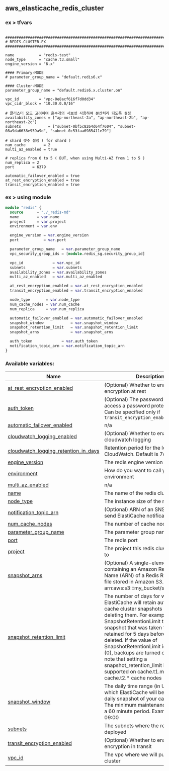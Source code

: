 ##  aws_elasticache_redis_cluster

### ex > tfvars

```terraform-tfvars

###############################################################################
# REDIS-CLUSTER-EX
###############################################################################

name           = "redis-test"
node_type      = "cache.t3.small"
engine_version = "6.x"

#### Primary-MODE
# parameter_group_name = "default.redis6.x"

#### Cluster-MODE
parameter_group_name = "default.redis6.x.cluster.on"

vpc_id         = "vpc-0e8acf616f7d0dd34"
vpc_cidr_block = "10.30.0.0/16"

# 클러스터 모드 고려하여 홀수개의 서브넷 사용하여 분산처리 되도록 설정
availability_zones = ["ap-northeast-2a", "ap-northeast-2b", "ap-northeast-2c"]
subnets            = ["subnet-0bf5c8264d64f7604", "subnet-08a9da6638e959a9d", "subnet-0c53faa6985411e79"]

# shard 갯수 설정 ( for shard )
num_cache        = 2
multi_az_enabled = true

# replica from 0 to 5 ( BUT, when using Multi-AZ from 1 to 5 )
num_replica = 2
port        = 6379

automatic_failover_enabled = true
at_rest_encryption_enabled = true
transit_encryption_enabled = true

```

### ex > using module

```terraform
module "redis" {
  source      = "./_redis-md"
  name        = var.name
  project     = var.project
  environment = var.env

  engine_version = var.engine_version
  port           = var.port

  parameter_group_name   = var.parameter_group_name
  vpc_security_group_ids = [module.redis_sg.security_group_id]

  vpc_id             = var.vpc_id
  subnets            = var.subnets
  availability_zones = var.availability_zones
  multi_az_enabled   = var.multi_az_enabled

  at_rest_encryption_enabled = var.at_rest_encryption_enabled
  transit_encryption_enabled = var.transit_encryption_enabled

  node_type       = var.node_type
  num_cache_nodes = var.num_cache
  num_replica     = var.num_replica

  automatic_failover_enabled = var.automatic_failover_enabled
  snapshot_window            = var.snapshot_window
  snapshot_retention_limit   = var.snapshot_retention_limit
  snapshot_arns              = var.snapshot_arns

  auth_token             = var.auth_token
  notification_topic_arn = var.notification_topic_arn
}
```



### Available variables:
| Name | Description | Type | Default | Required |
|------|-------------|------|---------|:--------:|
| <a name="input_at_rest_encryption_enabled"></a> [at\_rest\_encryption\_enabled](#input\_at\_rest\_encryption\_enabled) | (Optional) Whether to enable encryption at rest | `bool` | `true` | no |
| <a name="input_auth_token"></a> [auth\_token](#input\_auth\_token) | (Optional) The password used to access a password protected server. Can be specified only if `transit_encryption_enabled = true` | `string` | `null` | no |
| <a name="input_automatic_failover_enabled"></a> [automatic\_failover\_enabled](#input\_automatic\_failover\_enabled) | n/a | `bool` | `false` | no |
| <a name="input_cloudwatch_logging_enabled"></a> [cloudwatch\_logging\_enabled](#input\_cloudwatch\_logging\_enabled) | (Optional) Whether to enable cloudwatch logging | `bool` | `false` | no |
| <a name="input_cloudwatch_logging_retention_in_days"></a> [cloudwatch\_logging\_retention\_in\_days](#input\_cloudwatch\_logging\_retention\_in\_days) | Retention period for the logs in CloudWatch. Default is 7d. | `number` | `7` | no |
| <a name="input_engine_version"></a> [engine\_version](#input\_engine\_version) | The redis engine version | `string` | `"3.2.6"` | no |
| <a name="input_environment"></a> [environment](#input\_environment) | How do you want to call your environment | `string` | n/a | yes |
| <a name="input_multi_az_enabled"></a> [multi\_az\_enabled](#input\_multi\_az\_enabled) | n/a | `bool` | `false` | no |
| <a name="input_name"></a> [name](#input\_name) | The name of the redis cluster | `string` | n/a | yes |
| <a name="input_node_type"></a> [node\_type](#input\_node\_type) | The instance size of the redis cluster | `string` | n/a | yes |
| <a name="input_notification_topic_arn"></a> [notification\_topic\_arn](#input\_notification\_topic\_arn) | (Optional) ARN of an SNS topic to send ElastiCache notifications | `string` | `null` | no |
| <a name="input_num_cache_nodes"></a> [num\_cache\_nodes](#input\_num\_cache\_nodes) | The number of cache nodes | `number` | n/a | yes |
| <a name="input_parameter_group_name"></a> [parameter\_group\_name](#input\_parameter\_group\_name) | The parameter group name | `string` | `"default.redis3.2"` | no |
| <a name="input_port"></a> [port](#input\_port) | The redis port | `number` | `6379` | no |
| <a name="input_project"></a> [project](#input\_project) | The project this redis cluster belongs to | `string` | n/a | yes |
| <a name="input_snapshot_arns"></a> [snapshot\_arns](#input\_snapshot\_arns) | (Optional) A single-element string list containing an Amazon Resource Name (ARN) of a Redis RDB snapshot file stored in Amazon S3. Example: arn:aws:s3:::my\_bucket/snapshot1.rdb | `list(string)` | `[]` | no |
| <a name="input_snapshot_retention_limit"></a> [snapshot\_retention\_limit](#input\_snapshot\_retention\_limit) | The number of days for which ElastiCache will retain automatic cache cluster snapshots before deleting them. For example, if you set SnapshotRetentionLimit to 5, then a snapshot that was taken today will be retained for 5 days before being deleted. If the value of SnapshotRetentionLimit is set to zero (0), backups are turned off. Please note that setting a snapshot\_retention\_limit is not supported on cache.t1.micro or cache.t2.* cache nodes | `number` | `0` | no |
| <a name="input_snapshot_window"></a> [snapshot\_window](#input\_snapshot\_window) | The daily time range (in UTC) during which ElastiCache will begin taking a daily snapshot of your cache cluster. The minimum maintenance window is a 60 minute period. Example: 05:00-09:00 | `string` | `"03:00-05:00"` | no |
| <a name="input_subnets"></a> [subnets](#input\_subnets) | The subnets where the redis cluster is deployed | `list(string)` | n/a | yes |
| <a name="input_transit_encryption_enabled"></a> [transit\_encryption\_enabled](#input\_transit\_encryption\_enabled) | (Optional) Whether to enable encryption in transit | `bool` | `true` | no |
| <a name="input_vpc_id"></a> [vpc\_id](#input\_vpc\_id) | The vpc where we will put the redis cluster | `string` | n/a | yes |
